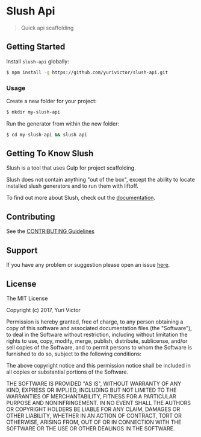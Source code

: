 # Slush Api

> Quick api scaffolding


## Getting Started

Install `slush-api` globally:

```bash
$ npm install -g https://github.com/yurivictor/slush-api.git
```

### Usage

Create a new folder for your project:

```bash
$ mkdir my-slush-api
```

Run the generator from within the new folder:

```bash
$ cd my-slush-api && slush api
```

## Getting To Know Slush

Slush is a tool that uses Gulp for project scaffolding.

Slush does not contain anything "out of the box", except the ability to locate installed slush generators and to run them with liftoff.

To find out more about Slush, check out the [documentation](https://github.com/slushjs/slush).

## Contributing

See the [CONTRIBUTING Guidelines](https://github.com/yurivictor/slush-api/blob/master/CONTRIBUTING.md)

## Support
If you have any problem or suggestion please open an issue [here](https://github.com/yurivictor/slush-api/issues).

## License

The MIT License

Copyright (c) 2017, Yuri Victor

Permission is hereby granted, free of charge, to any person
obtaining a copy of this software and associated documentation
files (the "Software"), to deal in the Software without
restriction, including without limitation the rights to use,
copy, modify, merge, publish, distribute, sublicense, and/or sell
copies of the Software, and to permit persons to whom the
Software is furnished to do so, subject to the following
conditions:

The above copyright notice and this permission notice shall be
included in all copies or substantial portions of the Software.

THE SOFTWARE IS PROVIDED "AS IS", WITHOUT WARRANTY OF ANY KIND,
EXPRESS OR IMPLIED, INCLUDING BUT NOT LIMITED TO THE WARRANTIES
OF MERCHANTABILITY, FITNESS FOR A PARTICULAR PURPOSE AND
NONINFRINGEMENT. IN NO EVENT SHALL THE AUTHORS OR COPYRIGHT
HOLDERS BE LIABLE FOR ANY CLAIM, DAMAGES OR OTHER LIABILITY,
WHETHER IN AN ACTION OF CONTRACT, TORT OR OTHERWISE, ARISING
FROM, OUT OF OR IN CONNECTION WITH THE SOFTWARE OR THE USE OR
OTHER DEALINGS IN THE SOFTWARE.
